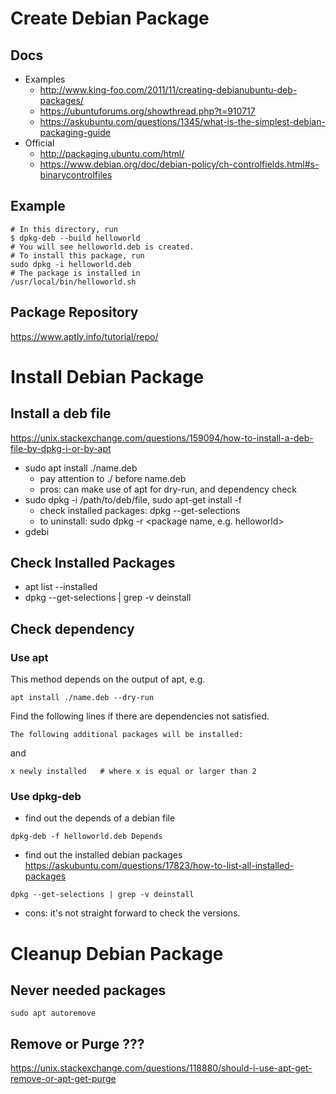 # Create Debian Package
## Docs
* Examples
  * http://www.king-foo.com/2011/11/creating-debianubuntu-deb-packages/
  * https://ubuntuforums.org/showthread.php?t=910717
  * https://askubuntu.com/questions/1345/what-is-the-simplest-debian-packaging-guide
* Official
  * http://packaging.ubuntu.com/html/
  * https://www.debian.org/doc/debian-policy/ch-controlfields.html#s-binarycontrolfiles
## Example
```
# In this directory, run
$ dpkg-deb --build helloworld
# You will see helloworld.deb is created.
# To install this package, run
sudo dpkg -i helloworld.deb
# The package is installed in
/usr/local/bin/helloworld.sh
```

## Package Repository
https://www.aptly.info/tutorial/repo/

# Install Debian Package

## Install a deb file
https://unix.stackexchange.com/questions/159094/how-to-install-a-deb-file-by-dpkg-i-or-by-apt
* sudo apt install ./name.deb 
  * pay attention to ./ before name.deb
  * pros: can make use of apt for dry-run, and dependency check
* sudo dpkg -i /path/to/deb/file, sudo apt-get install -f
  * check installed packages: dpkg --get-selections
  * to uninstall: sudo dpkg -r <package name, e.g. helloworld>
* gdebi

## Check  Installed Packages
* apt list --installed
* dpkg --get-selections | grep -v deinstall


## Check dependency
### Use apt
This method depends on the output of apt, e.g.
```
apt install ./name.deb --dry-run
```
Find the following lines if there are dependencies not satisfied.
```
The following additional packages will be installed:
```
and
```
x newly installed   # where x is equal or larger than 2
```

### Use dpkg-deb
* find out the depends of a debian file
```
dpkg-deb -f helloworld.deb Depends
```
* find out the installed debian packages
https://askubuntu.com/questions/17823/how-to-list-all-installed-packages
```
dpkg --get-selections | grep -v deinstall
```
* cons: it's not straight forward to check the versions.

# Cleanup Debian Package
## Never needed packages
```
sudo apt autoremove
```
## Remove or Purge ???
https://unix.stackexchange.com/questions/118880/should-i-use-apt-get-remove-or-apt-get-purge
